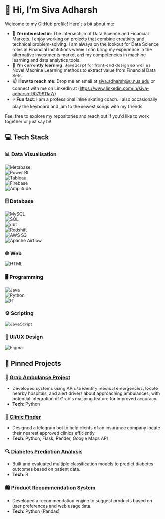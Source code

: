 # 👋 Hi, I’m Siva Adharsh

Welcome to my GitHub profile! Here's a bit about me:

- 👀 **I’m interested in**: The intersection of Data Science and Financial Markets. I enjoy working on projects that combine creativity and technical problem-solving. I am always on the lookout for Data Science roles in Financial Institutions where I can bring my experience in the alternative investments market and my competencies in machine learning and data analytics tools. 
- 🌱 **I’m currently learning**: JavaScript for front-end design as well as Novel Machine Learning methods to extract value from Financial Data Sets
- 📫 **How to reach me**: Drop me an email at siva.adharsh@u.nus.edu or connect with me on LinkedIn at (https://www.linkedin.com/in/siva-adharsh-9079911a7/)
- ⚡ **Fun fact**: I am a professional inline skating coach. I also occasionally play the keyboard and jam to the newest songs with my friends.
  
Feel free to explore my repositories and reach out if you'd like to work together or just say hi!

## 💻 Tech Stack  

### 📊 Data Visualisation  
![Metabase](https://img.shields.io/badge/Metabase-%20Proficient-brightgreen)  
![Power BI](https://img.shields.io/badge/Power%20BI-%20Intermediate-blue)  
![Tableau](https://img.shields.io/badge/Tableau-%20Basic-yellow)  
![Firebase](https://img.shields.io/badge/Firebase-%20Intermediate-blue)  
![Amplitude](https://img.shields.io/badge/Amplitude-%20Proficient-brightgreen)  

### 🗄️ Database  
![MySQL](https://img.shields.io/badge/MySQL%20DBMS-%20Intermediate-blue)  
![SQL](https://img.shields.io/badge/SQL-%20Intermediate-blue)  
![dbt](https://img.shields.io/badge/dbt-%20Basic-yellow)  
![Redshift](https://img.shields.io/badge/Redshift-%20Basic-yellow)  
![AWS S3](https://img.shields.io/badge/AWS%20S3-%20Basic-yellow)  
![Apache Airflow](https://img.shields.io/badge/Apache%20Airflow-%20Intermediate-blue)  

### 🌐 Web  
![HTML](https://img.shields.io/badge/HTML%20&%20CSS-%20Basic-yellow)  

### 🖥️ Programming  
![Java](https://img.shields.io/badge/Java-%20Proficient-brightgreen)  
![Python](https://img.shields.io/badge/Python-%20Proficient-brightgreen)  
![R](https://img.shields.io/badge/R-%20Proficient-brightgreen)  

### ⚙️ Scripting  
![JavaScript](https://img.shields.io/badge/JavaScript-%20Basic-yellow)  

### 🎨 UI/UX Design  
![Figma](https://img.shields.io/badge/Figma-%20Intermediate-blue)  



## 📌 Pinned Projects  

### 🚀 [Grab Ambulance Project](https://github.com/seandias/hackjakarta)  
- Developed systems using APIs to identify medical emergencies, locate nearby hospitals, and alert drivers about approaching ambulances, with potential integration of Grab's mapping feature for improved accuracy.
- **Tech**: Python

### 🏥 [Clinic Finder](https://github.com/your-username/clinic_finder)  
- Designed a telegram bot to help clients of an insurance company locate their nearest approved clinics efficiently
- **Tech**: Python, Flask, Render, Google Maps API

### 🔍 [Diabetes Prediction Analysis](https://github.com/your-username/Diabetes-Prediction-Analysis)  
- Built and evaluated multiple classification models to predict diabetes outcomes based on patient data.  
- **Tech**: R  

### 🛍️ [Product Recommendation System](https://github.com/your-username/Product-Recommendation-System)  
- Developed a recommendation engine to suggest products based on user preferences and web usage data.  
- **Tech**: Python (Pandas)




<!---
sivaadharsh28/sivaadharsh28 is a ✨ special ✨ repository because its `README.md` (this file) appears on your GitHub profile.
You can click the Preview link to take a look at your changes.
--->
